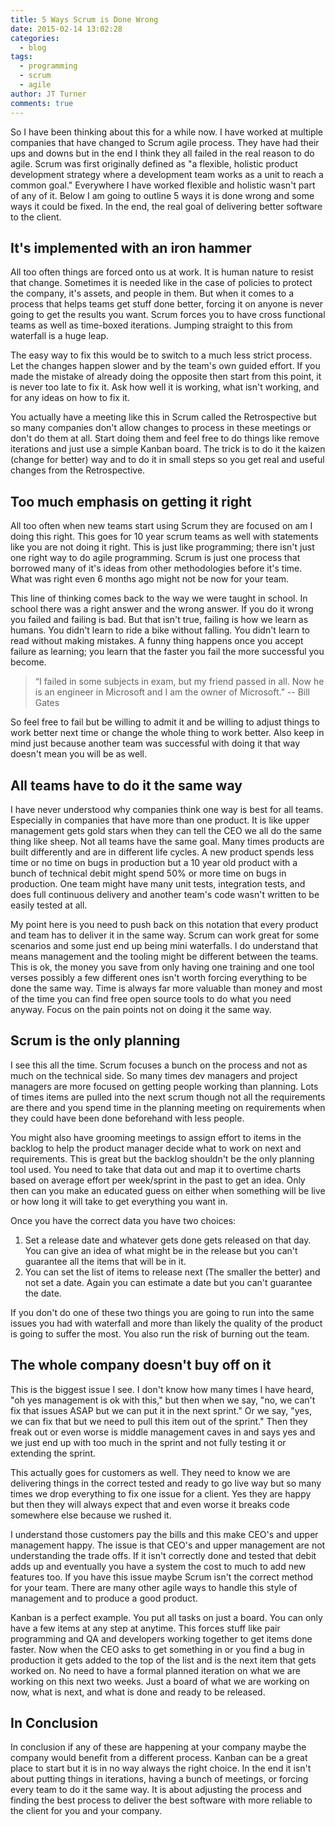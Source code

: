 ```yaml
---
title: 5 Ways Scrum is Done Wrong
date: 2015-02-14 13:02:28
categories:
  - blog
tags:
  - programming
  - scrum
  - agile
author: JT Turner
comments: true
---
```

So I have been thinking about this for a while now. I have worked at multiple companies that have changed to Scrum agile process. They have had their ups and downs but in the end I think they all failed in the real reason to do agile. Scrum was first originally defined as "a flexible, holistic product development strategy where a development team works as a unit to reach a common goal." Everywhere I have worked flexible and holistic wasn't part of any of it. Below I am going to outline 5 ways it is done wrong and some ways it could be fixed. In the end, the real goal of delivering better software to the client.

## It's implemented with an iron hammer

All too often things are forced onto us at work. It is human nature to resist that change. Sometimes it is needed like in the case of policies to protect the company, it's assets, and people in them. But when it comes to a process that helps teams get stuff done better, forcing it on anyone is never going to get the results you want. Scrum forces you to have cross functional teams as well as time-boxed iterations. Jumping straight to this from waterfall is a huge leap.

The easy way to fix this would be to switch to a much less strict process. Let the changes happen slower and by the team's own guided effort. If you made the mistake of already doing the opposite then start from this point, it is never too late to fix it. Ask how well it is working, what isn't working, and for any ideas on how to fix it.

You actually have a meeting like this in Scrum called the Retrospective but so many companies don't allow changes to process in these meetings or don't do them at all. Start doing them and feel free to do things like remove iterations and just use a simple Kanban board. The trick is to do it the kaizen (change for better) way and to do it in small steps so you get real and useful changes from the Retrospective.

## Too much emphasis on getting it right

All too often when new teams start using Scrum they are focused on am I doing this right. This goes for 10 year scrum teams as well with statements like you are not doing it right. This is just like programming; there isn't just one right way to do agile programming. Scrum is just one process that borrowed many of it's ideas from other methodologies before it's time. What was right even 6 months ago might not be now for your team.

This line of thinking comes back to the way we were taught in school. In school there was a right answer and the wrong answer. If you do it wrong you failed and failing is bad. But that isn't true, failing is how we learn as humans. You didn't learn to ride a bike without falling. You didn't learn to read without making mistakes. A funny thing happens once you accept failure as learning; you learn that the faster you fail the more successful you become.

> “I failed in some subjects in exam, but my friend passed in all. Now he is an engineer in Microsoft and I am the owner of Microsoft.” -- Bill Gates

So feel free to fail but be willing to admit it and be willing to adjust things to work better next time or change the whole thing to work better. Also keep in mind just because another team was successful with doing it that way doesn't mean you will be as well.

## All teams have to do it the same way

I have never understood why companies think one way is best for all teams. Especially in companies that have more than one product. It is like upper management gets gold stars when they can tell the CEO we all do the same thing like sheep. Not all teams have the same goal. Many times products are built differently and are in different life cycles. A new product spends less time or no time on bugs in production but a 10 year old product with a bunch of technical debit might spend 50% or more time on bugs in production. One team might have many unit tests, integration tests, and does full continuous delivery and another team's code wasn't written to be easily tested at all.

My point here is you need to push back on this notation that every product and team has to deliver it in the same way. Scrum can work great for some scenarios and some just end up being mini waterfalls. I do understand that means management and the tooling might be different between the teams. This is ok, the money you save from only having one training and one tool verses possibly a few different ones isn't worth forcing everything to be done the same way. Time is always far more valuable than money and most of the time you can find free open source tools to do what you need anyway. Focus on the pain points not on doing it the same way.

## Scrum is the only planning

I see this all the time. Scrum focuses a bunch on the process and not as much on the technical side. So many times dev managers and project managers are more focused on getting people working than planning. Lots of times items are pulled into the next scrum though not all the requirements are there and you spend time in the planning meeting on requirements when they could have been done beforehand with less people.

You might also have grooming meetings to assign effort to items in the backlog to help the product manager decide what to work on next and requirements. This is great but the backlog shouldn't be the only planning tool used. You need to take that data out and map it to overtime charts based on average effort per week/sprint in the past to get an idea. Only then can you make an educated guess on either when something will be live or how long it will take to get everything you want in.

Once you have the correct data you have two choices:

1. Set a release date and whatever gets done gets released on that day. You can give an idea of what might be in the release but you can't guarantee all the items that will be in it.
1. You can set the list of items to release next (The smaller the better) and not set a date. Again you can estimate a date but you can't guarantee the date.

If you don't do one of these two things you are going to run into the same issues you had with waterfall and more than likely the quality of the product is going to suffer the most. You also run the risk of burning out the team.

## The whole company doesn't buy off on it

This is the biggest issue I see. I don't know how many times I have heard, "oh yes management is ok with this," but then when we say, "no, we can't fix that issues ASAP but we can put it in the next sprint." Or we say, "yes, we can fix that but we need to pull this item out of the sprint." Then they freak out or even worse is middle management caves in and says yes and we just end up with too much in the sprint and not fully testing it or extending the sprint.

This actually goes for customers as well. They need to know we are delivering things in the correct tested and ready to go live way but so many times we drop everything to fix one issue for a client. Yes they are happy but then they will always expect that and even worse it breaks code somewhere else because we rushed it.

I understand those customers pay the bills and this make CEO's and upper management happy. The issue is that CEO's and upper management are not understanding the trade offs. If it isn't correctly done and tested that debit adds up and eventually you have a system the cost to much to add new features too. If you have this issue maybe Scrum isn't the correct method for your team. There are many other agile ways to handle this style of management and to produce a good product.

Kanban is a perfect example. You put all tasks on just a board. You can only have a few items at any step at anytime. This forces stuff like pair programming and QA and developers working together to get items done faster. Now when the CEO asks to get something in or you find a bug in production it gets added to the top of the list and is the next item that gets worked on. No need to have a formal planned iteration on what we are working on this next two weeks. Just a board of what we are working on now, what is next, and what is done and ready to be released.

## In Conclusion

In conclusion if any of these are happening at your company maybe the company would benefit from a different process. Kanban can be a great place to start but it is in no way always the right choice. In the end it isn't about putting things in iterations, having a bunch of meetings, or forcing every team to do it the same way. It is about adjusting the process and finding the best process to deliver the best software with more reliable to the client for you and your company.
